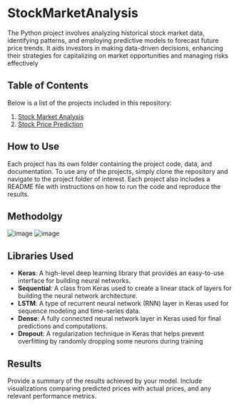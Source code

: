 # StockMarketAnalysis
The Python project involves analyzing historical stock market data, identifying patterns, and employing predictive models to forecast future price trends. It aids investors in making data-driven decisions, enhancing their strategies for capitalizing on market opportunities and managing risks effectively

## Table of Contents
Below is a list of the projects included in this repository:
1. [Stock Market Analysis](https://github.com/Shruu13/StockMarketAnalysis/blob/main/StockMarket%20Analysis.ipynb)
2. [Stock Price Prediction](https://github.com/Shruu13/StockMarketAnalysis/blob/main/Stock%20Price%20Prediction.ipynb)

## How to Use
Each project has its own folder containing the project code, data, and documentation. To use any of the projects, simply clone the repository and navigate to the project folder of interest. Each project also includes a README file with instructions on how to run the code and reproduce the results.

## Methodolgy
![image](https://github.com/Shruu13/StockMarketAnalysis/assets/83166212/0fdc8373-6929-49a5-bb1f-689fff1f3754)
![image](https://github.com/Shruu13/StockMarketAnalysis/assets/83166212/cb38ee86-04f3-470f-80d3-30c101c0d845)

## Libraries Used
* **Keras**: A high-level deep learning library that provides an easy-to-use interface for building neural networks.
* **Sequential**: A class from Keras used to create a linear stack of layers for building the neural network architecture.
* **LSTM**: A type of recurrent neural network (RNN) layer in Keras used for sequence modeling and time-series data.
* **Dense**: A fully connected neural network layer in Keras used for final predictions and computations.
* **Dropout**: A regularization technique in Keras that helps prevent overfitting by randomly dropping some neurons during training

## Results
Provide a summary of the results achieved by your model. Include visualizations comparing predicted prices with actual prices, and any relevant performance metrics.




